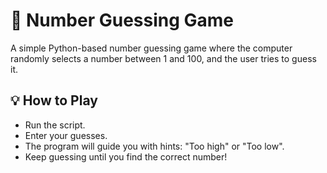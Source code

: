 # 🎯 Number Guessing Game

A simple Python-based number guessing game where the computer randomly selects a number between 1 and 100, and the user tries to guess it.

## 💡 How to Play
- Run the script.
- Enter your guesses.
- The program will guide you with hints: "Too high" or "Too low".
- Keep guessing until you find the correct number!
